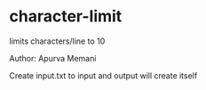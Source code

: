 # character-limit
limits characters/line to 10

Author: Apurva Memani

Create input.txt to input and output will create itself

